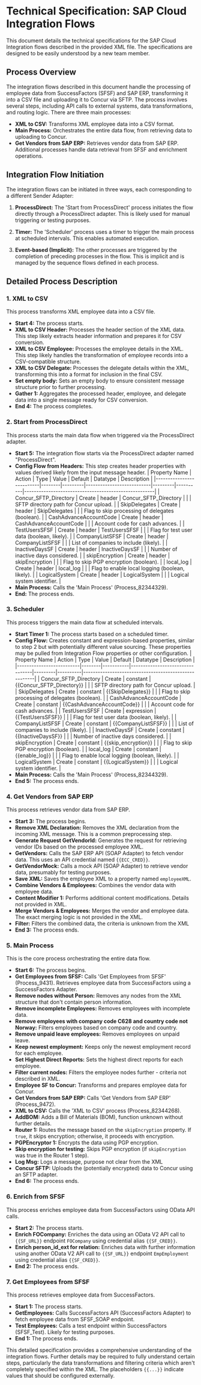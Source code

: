 # Technical Specification: SAP Cloud Integration Flows

This document details the technical specifications for the SAP Cloud Integration flows described in the provided XML file.  The specifications are designed to be easily understood by a new team member.

## Process Overview

The integration flows described in this document handle the processing of employee data from SuccessFactors (SFSF) and SAP ERP, transforming it into a CSV file and uploading it to Concur via SFTP.  The process involves several steps, including API calls to external systems, data transformations, and routing logic.  There are three main processes:

* **XML to CSV:** Transforms XML employee data into a CSV format.
* **Main Process:** Orchestrates the entire data flow, from retrieving data to uploading to Concur.
* **Get Vendors from SAP ERP:** Retrieves vendor data from SAP ERP.  Additional processes handle data retrieval from SFSF and enrichment operations.

## Integration Flow Initiation

The integration flows can be initiated in three ways, each corresponding to a different Sender Adapter:

1. **ProcessDirect:** The 'Start from ProcessDirect' process initiates the flow directly through a ProcessDirect adapter. This is likely used for manual triggering or testing purposes.

2. **Timer:** The 'Scheduler' process uses a timer to trigger the main process at scheduled intervals. This enables automated execution.

3. **Event-based (Implicit):**  The other processes are triggered by the completion of preceding processes in the flow. This is implicit and is managed by the sequence flows defined in each process.


## Detailed Process Description

### 1. XML to CSV

This process transforms XML employee data into a CSV file.

* **Start 4:** The process starts.
* **XML to CSV Header:** Processes the header section of the XML data. This step likely extracts header information and prepares it for CSV conversion.
* **XML to CSV Employee:** Processes the employee details in the XML. This step likely handles the transformation of employee records into a CSV-compatible structure.
* **XML to CSV Delegate:** Processes the delegate details within the XML, transforming this into a format for inclusion in the final CSV.
* **Set empty body:** Sets an empty body to ensure consistent message structure prior to further processing.
* **Gather 1:** Aggregates the processed header, employee, and delegate data into a single message ready for CSV conversion.
* **End 4:** The process completes.


### 2. Start from ProcessDirect

This process starts the main data flow when triggered via the ProcessDirect adapter.

* **Start 5:** The integration flow starts via the ProcessDirect adapter named "ProcessDirect".
* **Config Flow from Headers:** This step creates header properties with values derived likely from the input message header.
    | Property Name             | Action | Type    | Value                     | Default | Datatype | Description                                          |
    |--------------------------|--------|---------|---------------------------|---------|----------|------------------------------------------------------|
    | Concur_SFTP_Directory    | Create | header  | Concur_SFTP_Directory     |          |          | SFTP directory path for Concur upload.            |
    | SkipDelegates             | Create | header  | SkipDelegates              |          |          | Flag to skip processing of delegates (boolean).    |
    | CashAdvanceAccountCode    | Create | header  | CashAdvanceAccountCode    |          |          | Account code for cash advances.                     |
    | TestUsersSFSF             | Create | header  | TestUsersSFSF             |          |          | Flag for test user data (boolean, likely).         |
    | CompanyListSFSF           | Create | header  | CompanyListSFSF           |          |          | List of companies to include (likely).             |
    | InactiveDaysSF            | Create | header  | InactiveDaysSF            |          |          | Number of inactive days considered.                 |
    | skipEncryption            | Create | header  | skipEncryption            |          |          | Flag to skip PGP encryption (boolean).             |
    | local_log                 | Create | header  | local_log                 |          |          | Flag to enable local logging (boolean, likely).    |
    | LogicalSystem             | Create | header  | LogicalSystem             |          |          | Logical system identifier.                         |
* **Main Process:** Calls the 'Main Process' (Process_82344329).
* **End:** The process ends.


### 3. Scheduler

This process triggers the main data flow at scheduled intervals.

* **Start Timer 1:** The process starts based on a scheduled timer.
* **Config Flow:** Creates constant and expression-based properties, similar to step 2 but with potentially different value sourcing.  These properties may be pulled from Integration Flow properties or other configuration.
    | Property Name             | Action | Type      | Value                           | Default | Datatype | Description                                          |
    |--------------------------|--------|-----------|---------------------------------|---------|----------|------------------------------------------------------|
    | Concur_SFTP_Directory    | Create | constant  | {{Concur_SFTP_Directory}}       |          |          | SFTP directory path for Concur upload.            |
    | SkipDelegates             | Create | constant  | {{SkipDelegates}}                |          |          | Flag to skip processing of delegates (boolean).    |
    | CashAdvanceAccountCode    | Create | constant  | {{CashAdvanceAccountCode}}        |          |          | Account code for cash advances.                     |
    | TestUsersSFSF             | Create | expression | {{TestUsersSFSF}}                 |          |          | Flag for test user data (boolean, likely).         |
    | CompanyListSFSF           | Create | constant  | {{CompanyListSFSF}}               |          |          | List of companies to include (likely).             |
    | InactiveDaysSF            | Create | constant  | {{InactiveDaysSF}}                |          |          | Number of inactive days considered.                 |
    | skipEncryption            | Create | constant  | {{skip_encryption}}              |          |          | Flag to skip PGP encryption (boolean).             |
    | local_log                 | Create | constant  | {{enable_log}}                   |          |          | Flag to enable local logging (boolean, likely).    |
    | LogicalSystem             | Create | constant  | {{LogicalSystem}}                 |          |          | Logical system identifier.                         |
* **Main Process:** Calls the 'Main Process' (Process_82344329).
* **End 5:** The process ends.


### 4. Get Vendors from SAP ERP

This process retrieves vendor data from SAP ERP.

* **Start 3:** The process begins.
* **Remove XML Declaration:** Removes the XML declaration from the incoming XML message.  This is a common preprocessing step.
* **Generate Request GetVendorId:** Generates the request for retrieving vendor IDs based on the processed employee XML.
* **GetVendors:** Calls the SAP ERP API (SOAP Adapter) to fetch vendor data.  This uses an API credential named `{{ECC_CRED}}`.
* **GetVendorMock:** Calls a mock API (SOAP Adapter) to retrieve vendor data, presumably for testing purposes.
* **Save XML:** Saves the employee XML to a property named `employeeXML`.
* **Combine Vendors & Employees:** Combines the vendor data with employee data.
* **Content Modifier 1:** Performs additional content modifications. Details not provided in XML.
* **Merge Vendors & Employees:** Merges the vendor and employee data.  The exact merging logic is not provided in the XML.
* **Filter:** Filters the combined data, the criteria is unknown from the XML
* **End 3:** The process ends.


### 5. Main Process

This is the core process orchestrating the entire data flow.

* **Start 6:** The process begins.
* **Get Employees from SFSF:** Calls 'Get Employees from SFSF' (Process_9431).  Retrieves employee data from SuccessFactors using a SuccessFactors Adapter.
* **Remove nodes without Person:** Removes any nodes from the XML structure that don't contain person information.
* **Remove incomplete Employees:** Removes employees with incomplete data.
* **Remove employees with company code C628 and country code not Norway:** Filters employees based on company code and country.
* **Remove unpaid leave employees:** Removes employees on unpaid leave.
* **Keep newest employment:** Keeps only the newest employment record for each employee.
* **Set Highest Direct Reports:** Sets the highest direct reports for each employee.
* **Filter current nodes:** Filters the employee nodes further - criteria not described in XML.
* **Employee SF to Concur:** Transforms and prepares employee data for Concur.
* **Get Vendors from SAP ERP:** Calls 'Get Vendors from SAP ERP' (Process_9472).
* **XML to CSV:** Calls the 'XML to CSV' process (Process_82344268).
* **AddBOM:** Adds a Bill of Materials (BOM), function unknown without further details.
* **Router 1:** Routes the message based on the `skipEncryption` property. If `true`, it skips encryption; otherwise, it proceeds with encryption.
* **PGPEncryptor 1:** Encrypts the data using PGP encryption.
* **Skip encryption for testing:** Skips PGP encryption (if `skipEncryption` was true in the Router 1 step).
* **Log Msg:** Logs a message, purpose not clear from the XML
* **Concur SFTP:** Uploads the (potentially encrypted) data to Concur using an SFTP adapter.
* **End 6:** The process ends.


### 6. Enrich from SFSF

This process enriches employee data from SuccessFactors using OData API calls.

* **Start 2:** The process starts.
* **Enrich FOCompany:** Enriches the data using an OData V2 API call to `{{SF_URL}}` endpoint `FOCompany` using credential alias `{{SF_CRED}}`.
* **Enrich person_id_ext for relation:**  Enriches data with further information using another OData V2 API call to `{{SF_URL}}` endpoint `EmpEmployment` using credential alias `{{SF_CRED}}`.
* **End 2:** The process ends.


### 7. Get Employees from SFSF

This process retrieves employee data from SuccessFactors.

* **Start 1:** The process starts.
* **GetEmployees:** Calls SuccessFactors API (SuccessFactors Adapter) to fetch employee data from SFSF_SOAP endpoint.
* **Test Employees:** Calls a test endpoint within SuccessFactors (SFSF_Test). Likely for testing purposes.
* **End 1:** The process ends.


This detailed specification provides a comprehensive understanding of the integration flows.  Further details may be required to fully understand certain steps, particularly the data transformations and filtering criteria which aren't completely specified within the XML.  The placeholders `{{...}}` indicate values that should be configured externally.
